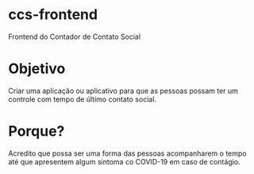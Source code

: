 # ccs-frontend
Frontend do Contador de Contato Social

# Objetivo
Criar uma aplicação ou aplicativo para que as pessoas possam ter um controle com tempo de último contato social.

# Porque?
Acredito que possa ser uma forma das pessoas acompanharem o tempo até que apresentem algum sintoma co COVID-19 em caso de contágio.
